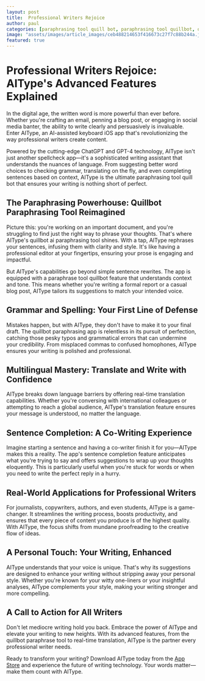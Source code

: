 ```yaml
---
layout: post
title:  Professional Writers Rejoice
author: paul
categories: [paraphrasing tool quill bot, paraphrasing tool quillbot, quillbot paraphrasing tool, quillbot ai paraphrasing tool, paraphrase tool quillbot, quillbot paraphrasing app, quillbot paraphrase tool]
image: "assets/images/article_images/ceb488214653f416673c27f7c88b244a.jpg"
featured: true
---
```


# Professional Writers Rejoice: AIType's Advanced Features Explained

In the digital age, the written word is more powerful than ever before. Whether you're crafting an email, penning a blog post, or engaging in social media banter, the ability to write clearly and persuasively is invaluable. Enter AIType, an AI-assisted keyboard iOS app that's revolutionizing the way professional writers create content. 

Powered by the cutting-edge ChatGPT and GPT-4 technology, AIType isn't just another spellcheck app—it's a sophisticated writing assistant that understands the nuances of language. From suggesting better word choices to checking grammar, translating on the fly, and even completing sentences based on context, AIType is the ultimate paraphrasing tool quill bot that ensures your writing is nothing short of perfect.

## The Paraphrasing Powerhouse: Quillbot Paraphrasing Tool Reimagined

Picture this: you're working on an important document, and you're struggling to find just the right way to phrase your thoughts. That's where AIType's quillbot ai paraphrasing tool shines. With a tap, AIType rephrases your sentences, infusing them with clarity and style. It's like having a professional editor at your fingertips, ensuring your prose is engaging and impactful.

But AIType's capabilities go beyond simple sentence rewrites. The app is equipped with a paraphrase tool quillbot feature that understands context and tone. This means whether you're writing a formal report or a casual blog post, AIType tailors its suggestions to match your intended voice.

## Grammar and Spelling: Your First Line of Defense

Mistakes happen, but with AIType, they don't have to make it to your final draft. The quillbot paraphrasing app is relentless in its pursuit of perfection, catching those pesky typos and grammatical errors that can undermine your credibility. From misplaced commas to confused homophones, AIType ensures your writing is polished and professional.

## Multilingual Mastery: Translate and Write with Confidence

AIType breaks down language barriers by offering real-time translation capabilities. Whether you're conversing with international colleagues or attempting to reach a global audience, AIType's translation feature ensures your message is understood, no matter the language.

## Sentence Completion: A Co-Writing Experience

Imagine starting a sentence and having a co-writer finish it for you—AIType makes this a reality. The app's sentence completion feature anticipates what you're trying to say and offers suggestions to wrap up your thoughts eloquently. This is particularly useful when you're stuck for words or when you need to write the perfect reply in a hurry.

## Real-World Applications for Professional Writers

For journalists, copywriters, authors, and even students, AIType is a game-changer. It streamlines the writing process, boosts productivity, and ensures that every piece of content you produce is of the highest quality. With AIType, the focus shifts from mundane proofreading to the creative flow of ideas.

## A Personal Touch: Your Writing, Enhanced

AIType understands that your voice is unique. That's why its suggestions are designed to enhance your writing without stripping away your personal style. Whether you're known for your witty one-liners or your insightful analyses, AIType complements your style, making your writing stronger and more compelling.

## A Call to Action for All Writers

Don't let mediocre writing hold you back. Embrace the power of AIType and elevate your writing to new heights. With its advanced features, from the quillbot paraphrase tool to real-time translation, AIType is the partner every professional writer needs.

Ready to transform your writing? Download AIType today from the [App Store](https://apps.apple.com/us/app/aitype-grammar-check-keyboard/id6469163944) and experience the future of writing technology. Your words matter—make them count with AIType.